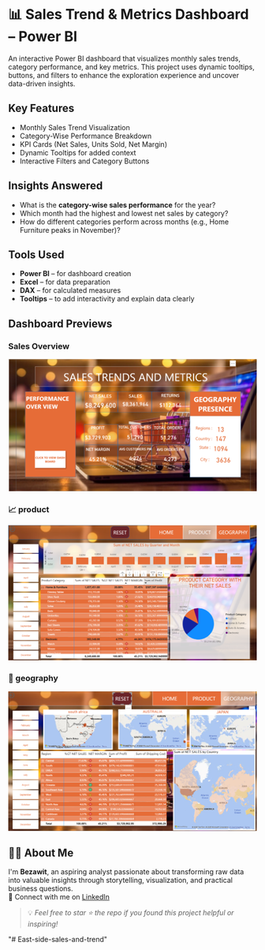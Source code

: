 # 📊 Sales Trend & Metrics Dashboard – Power BI

An interactive Power BI dashboard that visualizes monthly sales trends, category performance, and key metrics. This project uses dynamic tooltips, buttons, and filters to enhance the exploration experience and uncover data-driven insights.

##  Key Features

-  Monthly Sales Trend Visualization
-  Category-Wise Performance Breakdown
-  KPI Cards (Net Sales, Units Sold, Net Margin)
-  Dynamic Tooltips for added context
-  Interactive Filters and Category Buttons

## Insights Answered

- What is the **category-wise sales performance** for the year?
- Which month had the highest and lowest net sales by category?
- How do different categories perform across months (e.g., Home Furniture peaks in November)?

## Tools Used

- **Power BI** – for dashboard creation
- **Excel** – for data preparation
- **DAX** – for calculated measures
- **Tooltips** – to add interactivity and explain data clearly


##  Dashboard Previews

###  Sales Overview
![main page](photo/image1.png)

### 📈 product
![product](photo/image2.png)

### 📅 geography
![geography](photo/image3.png)






## 🙋‍♀️ About Me

I'm **Bezawit**, an aspiring analyst passionate about transforming raw data into valuable insights through storytelling, visualization, and practical business questions.  
🔗 Connect with me on [LinkedIn](https://www.linkedin.com/in/bezawit-assefa-4964592aa)

> 💡 *Feel free to star ⭐ the repo if you found this project helpful or inspiring!*

"# East-side-sales-and-trend" 
